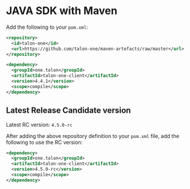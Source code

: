 # JAVA SDK with Maven

Add the following to your `pom.xml`:

```xml
<repository>
  <id>talon-one</id>
  <url>https://github.com/talon-one/maven-artefacts/raw/master</url>
</repository>
```

```xml
<dependency>
  <groupId>one.talon</groupId>
  <artifactId>talon-one-client</artifactId>
  <version>4.4.1</version>
  <scope>compile</scope>
</dependency>
```
## Latest Release Candidate version

Latest RC version: `4.5.0-rc`

After adding the above repository definition to your `pom.xml` file, add the following to use the RC version:

```xml
<dependency>
  <groupId>one.talon</groupId>
  <artifactId>talon-one-client</artifactId>
  <version>4.5.0-rc</version>
  <scope>compile</scope>
</dependency>
```

